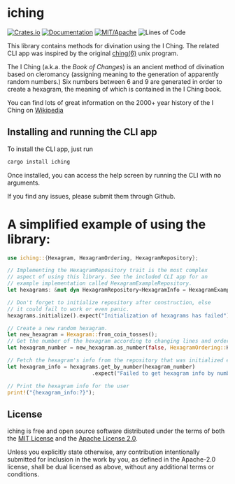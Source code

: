 # iching

[![Crates.io][crates-badge]][crates-link] [![Documentation][docs-badge]][docs-link] [![MIT/Apache][license-badge]][license-link] ![Lines of Code][loc-badge]

[crates-badge]: https://img.shields.io/crates/v/iching.svg?maxAge=86400
[docs-badge]: https://docs.rs/iching/badge.svg?maxAge=86400
[docs-link]: https://docs.rs/iching/
[license-badge]: https://img.shields.io/badge/license-MIT%2FApache-blue.svg?maxAge=86400
[loc-badge]: https://tokei.rs/b1/github/velfi/i-ching?category=code
[crates-link]: https://crates.io/crates/iching/
[license-link]: COPYING

This library contains methods for divination using the I Ching. The related CLI app was inspired
by the original [ching(6)](http://cfcl.com/ching/man/) unix program.

The I Ching (a.k.a. the *Book of Changes*) is an ancient method of divination based on
cleromancy (assigning meaning to the generation of apparently random numbers.) Six numbers
between 6 and 9 are generated in order to create a hexagram, the meaning of which is
contained in the I Ching book.

You can find lots of great information on the 2000+ year history of the I Ching on
[Wikipedia](https://en.wikipedia.org/wiki/I_Ching)

## Installing and running the CLI app

To install the CLI app, just run

```sh
cargo install iching
```

Once installed, you can access the help screen by running the CLI with no arguments.

If you find any issues, please submit them through Github.

# A simplified example of using the library:

```rust
use iching::{Hexagram, HexagramOrdering, HexagramRepository};

// Implementing the HexagramRepository trait is the most complex
// aspect of using this library. See the included CLI app for an
// example implementation called HexagramExampleRepository.
let hexagrams: &mut dyn HexagramRepository<HexagramInfo = HexagramExampleInfo> = &mut HexagramExampleRepository::new();

// Don't forget to initialize repository after construction, else
// it could fail to work or even panic.
hexagrams.initialize().expect("Initialization of hexagrams has failed");

// Create a new random hexagram.
let new_hexagram = Hexagram::from_coin_tosses();
// Get the number of the hexagram according to changing lines and ordering
let hexagram_number = new_hexagram.as_number(false, HexagramOrdering::KingWen);

// Fetch the hexagram's info from the repository that was initialized earlier.
let hexagram_info = hexagrams.get_by_number(hexagram_number)
                           .expect("Failed to get hexagram info by number (pre)");

// Print the hexagram info for the user
print!("{hexagram_info:?}");
```

## License

iching is free and open source software distributed under the terms of both
the [MIT License][mit-license] and the [Apache License 2.0][apache-license].

[mit-license]: license/LICENSE-MIT
[apache-license]: license/LICENSE-APACHE

Unless you explicitly state otherwise, any contribution intentionally submitted
for inclusion in the work by you, as defined in the Apache-2.0 license, shall be
dual licensed as above, without any additional terms or conditions.